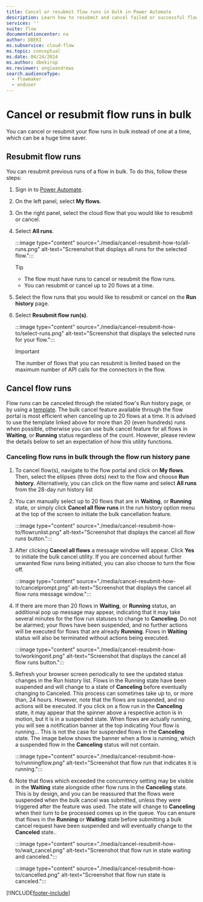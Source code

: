 ```yaml
---
title: Cancel or resubmit flow runs in bulk in Power Automate
description: Learn how to resubmit and cancel failed or successful flow runs in Power Automate.
services: ''
suite: flow
documentationcenter: na
author: DBEKI
ms.subservice: cloud-flow
ms.topic: conceptual
ms.date: 04/24/2024
ms.author: dbekirop
ms.reviewer: angieandrews
search.audienceType: 
  - flowmaker
  - enduser
---
```


# Cancel or resubmit flow runs in bulk

You can cancel or resubmit your flow runs in bulk instead of one at a time, which can be a huge time saver.

## Resubmit flow runs

You can resubmit previous runs of a flow in bulk. To do this, follow these steps:

1. Sign in to [Power Automate](https://make.powerautomate.com).
1. On the left panel, select **My flows**.
1. On the right panel, select the cloud flow that you would like to resubmit or cancel.
1. Select **All runs**.

    :::image type="content" source="./media/cancel-resubmit-how-to/all-runs.png" alt-text="Screenshot that displays all runs for the selected flow.":::

   > [!TIP]
   > - The flow must have runs to cancel or resubmit the flow runs.
   > - You can resubmit or cancel up to 20 flows at a time.

1. Select the flow runs that you would like to resubmit or cancel on the **Run history** page.
1. Select **Resubmit flow run(s)**.

    :::image type="content" source="./media/cancel-resubmit-how-to/select-runs.png" alt-text="Screenshot that displays the selected runs for your flow.":::

   > [!IMPORTANT]
   > The number of flows that you can resubmit is limited based on the maximum number of API calls for the connectors in the flow.

## Cancel flow runs

Flow runs can be canceled through the related flow's Run history page, or by using a [template](https://make.powerautomate.com/galleries/public/templates/52c2eb66c0664b3b82480d1adcc6c1b4/cancel-//all-of-my-flow-runs).  The bulk cancel feature available through the flow portal is most efficient when canceling up to 20 flows at a time.  It is advised to use the template linked above for more than 20 (even hundreds) runs when possible, otherwise you can use bulk cancel feature for all flows in **Waiting**, or **Running** status regardless of the count. However, please review the details below to set an expectation of how this utility functions.

### Canceling flow runs in bulk through the flow run history pane

1. To cancel flow(s), navigate to the flow portal and click on **My flows**. Then, select the ellipses (three dots) next to the flow and choose **Run history**. Alternatively, you can click on the flow name and select **All runs** from the 28-day run history list
1. You can manually select up to 20 flows that are in **Waiting**, or **Running** state, or simply click **Cancel all flow runs** in the run history option menu at the top of the screen to initiate the bulk cancellation feature. 

    :::image type="content" source="./media/cancel-resubmit-how-to/flowrunlist.png" alt-text="Screenshot that displays the cancel all flow runs button."::: 

1. After clicking **Cancel all flows** a message window will appear. Click **Yes** to initiate the bulk cancel utility.  If you are concerned about further unwanted flow runs being initiated, you can also choose to turn the flow off.

    :::image type="content" source="./media/cancel-resubmit-how-to/cancelprompt.png" alt-text="Screenshot that displays the cancel all flow runs message window.":::

1. If there are more than 20 flows in **Waiting**, or **Running** status, an additional pop up message may appear, indicating that it may take several minutes for the flow run statuses to change to **Canceling**. Do not be alarmed; your flows have been suspended, and no further actions will be executed for flows that are already **Running**. Flows in **Waiting** status will also be terminated without actions being executed.

    :::image type="content" source="./media/cancel-resubmit-how-to/workingonit.png" alt-text="Screenshot that displays the cancel all flow runs button.":::

1. Refresh your browser screen periodically to see the updated status changes in the Run history list. Flows in the Running state have been suspended and will change to a state of **Canceling** before eventually changing to Canceled. This process can sometimes take up to, or more than, 24 hours. However, note that the flows are suspended, and no actions will be executed. If you click on a flow run in the **Canceling** state, it may appear that the spinner above a respective action is in motion, but it is in a suspended state. When flows are actually running, you will see a notification banner at the top indicating Your flow is running... This is not the case for suspended flows in the **Canceling** state. The image below shows the banner when a flow is running, which a suspended flow in the **Canceling** status will not contain.

    :::image type="content" source="./media/cancel-resubmit-how-to/runningflow.png" alt-text="Screenshot that flow run that indicates it is running.":::

1. Note that flows which exceeded the concurrency setting may be visible in the **Waiting** state alongside other flow runs in the **Canceling** state. This is by design, and you can be reassured that the flows were suspended when the bulk cancel was submitted, unless they were triggered after the feature was used. The state will change to **Canceling** when their turn to be processed comes up in the queue. You can ensure that flows in the **Running** or **Waiting** state before submitting a bulk cancel request have been suspended and will eventually change to the **Canceled** state..  

    :::image type="content" source="./media/cancel-resubmit-how-to/wait_cancel.png" alt-text="Screenshot that flow run in state waiting and canceled.":::

    :::image type="content" source="./media/cancel-resubmit-how-to/cancelled.png" alt-text="Screenshot that flow run state is canceled.":::


[!INCLUDE[footer-include](includes/footer-banner.md)]
